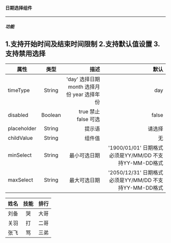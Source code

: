 #### 日期选择组件
----
##### 功能
1.支持开始时间及结束时间限制
2.支持默认值设置
3.支持禁用选择
----

属性|类型|描述|默认
--|:--:|--:|--:
timeType|String|'day' 选择日期  month 选择月份  year 选择年份 | day
disabled|Boolean| true 禁止 false 可选| false
placeholder|String|提示语 |请选择
childValue|String|组件值|无
minSelect|String|最小可选日期|'1900/01/01' 日期格式必须是YY/MM/DD 不支持YY-MM-DD格式
maxSelect|String|最大可选日期|'2050/12/31' 日期格式必须是YY/MM/DD 不支持YY-MM-DD格式

姓名|技能|排行
--|:--:|--:
刘备|哭|大哥
关羽|打|二哥
张飞|骂|三弟
